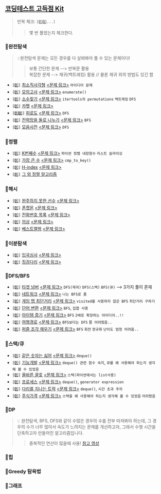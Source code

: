 ## [코딩테스트 고득점 Kit](https://school.programmers.co.kr/learn/challenges?tab=algorithm_practice_kit)
> 반복 체크: `[1️⃣2️⃣...]`
> > 몇 번 풀었는지 체크한다.

### 📂완전탐색
> 💡완전탐색 문제는 모든 경우를 다 살펴봐야 풀 수 있는 문제이다!  
>> 보통 간단한 문제 --> 반복문 활용 <br/>
>> 복잡한 문제 --> 재귀(백트래킹) 활용  // 물론 재귀 외의 방법도 있긴 함
  
- `[1️⃣]` [최소직사각형](https://github.com/SeoMiYoung/miyoung-zone/issues/76) [<문제 링크>](https://school.programmers.co.kr/learn/courses/30/lessons/86491) `아이디어 문제`
- `[1️⃣]` [모의고사](https://github.com/SeoMiYoung/miyoung-zone/issues/77) [<문제 링크>](https://school.programmers.co.kr/learn/courses/30/lessons/42840) `enumerate()`
- `[1️⃣]` [소수찾기](https://github.com/SeoMiYoung/miyoung-zone/issues/79) [<문제 링크>](https://school.programmers.co.kr/learn/courses/30/lessons/42839) `itertools의 permutations` `백트래킹` `DFS`
- `[1️⃣]` [카펫](https://github.com/SeoMiYoung/miyoung-zone/issues/80) [<문제 링크>](https://school.programmers.co.kr/learn/courses/30/lessons/42842)
- `[1️⃣2️⃣]` [피로도](https://github.com/SeoMiYoung/miyoung-zone/issues/72) [<문제 링크>](https://school.programmers.co.kr/learn/courses/30/lessons/87946) `DFS`
- `[1️⃣]` [전력망을 둘로 나누기](https://github.com/SeoMiYoung/miyoung-zone/issues/82) [<문제 링크>](https://school.programmers.co.kr/learn/courses/30/lessons/86971) `BFS`
- `[1️⃣]` [모음사전](https://github.com/SeoMiYoung/miyoung-zone/issues/119) [<문제 링크>](https://school.programmers.co.kr/learn/courses/30/lessons/84512) `DFS`

### 📂정렬
- `[1️⃣]` [K번째수](https://github.com/SeoMiYoung/miyoung-zone/issues/120) [<문제 링크>](https://school.programmers.co.kr/learn/courses/30/lessons/42748) `파이썬 정렬 내장함수` `리스트 슬라이싱`
- `[1️⃣]` [가장 큰 수](https://github.com/SeoMiYoung/miyoung-zone/issues/121) [<문제 링크>](https://school.programmers.co.kr/learn/courses/30/lessons/42746) `cmp_to_key()`
- `[1️⃣]` [H-index](https://github.com/SeoMiYoung/miyoung-zone/issues/123) [<문제 링크>](https://school.programmers.co.kr/learn/courses/30/lessons/42747)
- `[1️⃣]` [그 외 정렬 알고리즘](https://github.com/SeoMiYoung/miyoung-zone/issues/51)

### 📂해시
- `[1️⃣]` [완주하지 못한 선수](https://github.com/SeoMiYoung/miyoung-zone/issues/20) [<문제 링크>](https://school.programmers.co.kr/learn/courses/30/lessons/42576)
- `[1️⃣]` [폰켓몬]() [<문제 링크>](https://school.programmers.co.kr/learn/courses/30/lessons/1845)
- `[1️⃣]` [전화번호 목록]() [<문제 링크>](https://school.programmers.co.kr/learn/courses/30/lessons/42577)
- `[1️⃣]` [의상]() [<문제 링크>](https://school.programmers.co.kr/learn/courses/30/lessons/42578)
- `[1️⃣]` [베스트앨범]() [<문제 링크>](https://school.programmers.co.kr/learn/courses/30/lessons/42579)

### 📂이분탐색
- `[1️⃣]` [입국심사](https://github.com/SeoMiYoung/miyoung-zone/issues/191) [<문제 링크>](https://school.programmers.co.kr/learn/courses/30/lessons/43238)
- `[1️⃣]` [징검다리](https://github.com/SeoMiYoung/miyoung-zone/issues/192) [<문제 링크>](https://school.programmers.co.kr/learn/courses/30/lessons/43236)

### 📂DFS/BFS
- `[1️⃣]` [타겟 넘버](https://github.com/SeoMiYoung/miyoung-zone/issues/132) [<문제 링크>](https://school.programmers.co.kr/learn/courses/30/lessons/43165) `DFS(재귀)` `DFS(스택)` `BFS(큐)` --> 3가지 풀이 존재
- `[1️⃣]` [네트워크](https://github.com/SeoMiYoung/miyoung-zone/issues/133) [<문제 링크>](https://school.programmers.co.kr/learn/courses/30/lessons/43162#) `나는 BFS로 품`
- `[1️⃣]` [게임 맵 최단거리](https://github.com/SeoMiYoung/miyoung-zone/issues/134) [<문제 링크>](https://school.programmers.co.kr/learn/courses/30/lessons/1844) `visited를 사용하지 않은 BFS` `최단거리 구하기`
- `[1️⃣]` [단어 변환](https://github.com/SeoMiYoung/miyoung-zone/issues/186) [<문제 링크>](https://school.programmers.co.kr/learn/courses/30/lessons/43163) `BFS`, `집합 사용`
- `[1️⃣]` [아이템 줍기](https://github.com/SeoMiYoung/miyoung-zone/issues/187) [<문제 링크>](https://school.programmers.co.kr/learn/courses/30/lessons/87694) `BFS` `2배로 확장하는 아이디어..!!`
- `[1️⃣]` [여행경로](https://github.com/SeoMiYoung/miyoung-zone/issues/188) [<문제 링크>](https://school.programmers.co.kr/learn/courses/30/lessons/43164) `BFS보다는 DFS` `쫌 어려웠음..`
- `[1️⃣]` [퍼즐 조각 채우기](https://github.com/SeoMiYoung/miyoung-zone/issues/189) [<문제 링크>](https://school.programmers.co.kr/learn/courses/30/lessons/84021) `BFS` `회전` `정규화` `난이도 엄청 어려움..`

### 📂스택/큐
- `[1️⃣]` [같은 숫자는 싫어](https://github.com/SeoMiYoung/miyoung-zone/issues/124) [<문제 링크>](https://school.programmers.co.kr/learn/courses/30/lessons/12906) `deque()`
- `[1️⃣]` [기능개발](https://github.com/SeoMiYoung/miyoung-zone/issues/126) [<문제 링크>](https://school.programmers.co.kr/learn/courses/30/lessons/42586) `deque() 관련 함수 숙지`, `큐를 왜 사용해야 하는지 생각해 볼 수 있었음`
- `[1️⃣]` [올바른 괄호](https://github.com/SeoMiYoung/miyoung-zone/issues/127) [<문제 링크>](https://school.programmers.co.kr/learn/courses/30/lessons/12909) `스택(파이썬에서는 list사용)`
- `[1️⃣]` [프로세스](https://github.com/SeoMiYoung/miyoung-zone/issues/128) [<문제 링크>](https://school.programmers.co.kr/learn/courses/30/lessons/42587) `deque()`, `generator expression`
- `[1️⃣]` [다리를 지나는 트럭](https://github.com/SeoMiYoung/miyoung-zone/issues/130) [<문제 링크>](https://school.programmers.co.kr/learn/courses/30/lessons/42583) `deque()`, `시간 초과 주의`
- `[1️⃣]` [주식가격](https://github.com/SeoMiYoung/miyoung-zone/issues/131) [<문제 링크>](https://school.programmers.co.kr/learn/courses/30/lessons/42584) `스택을 왜 사용해야 하는지 생각해 볼 수 있었음` `어려웠음`

### 📂DP</summary>
> 💡 완전탐색, BFS, DFS와 같이 수많은 경우의 수를 전부 따져봐야 하는데, 그 경우의 수가 너무 많아서 속도가 느려지는 문제를 개선하고자, 그래서 수행 시간을 단축하고자 만들어진 알고리즘입니다.
> > 중복적인 연산이 많을때 사용!
> > [참고 영상](https://www.youtube.com/watch?v=0bqfTzpWySY)


### 📂힙</summary>

### 📂Greedy 탐욕법

### 📂그래프




